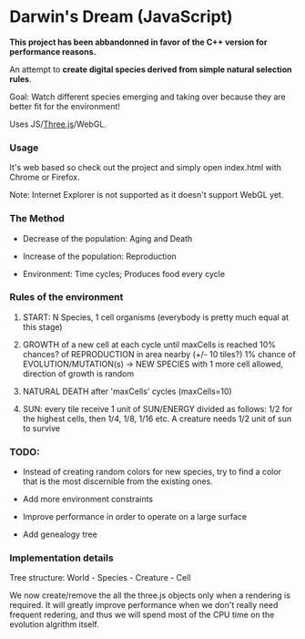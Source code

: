 Darwin's Dream (JavaScript)
==============

<b>This project has been abbandonned in favor of the C++ version for performance reasons.</b>


An attempt to **create digital species derived from simple natural selection rules**.

Goal: Watch different species emerging and taking over because they are better fit for the environment!

Uses JS/[Three.js](http://threejs.org/)/WebGL.

### Usage

  It's web based so check out the project and simply open index.html with Chrome or Firefox.

  Note: Internet Explorer is not supported as it doesn't support WebGL yet.

### The Method

* Decrease of the population: Aging and Death

* Increase of the population: Reproduction

* Environment: Time cycles; Produces food every cycle

### Rules of the environment

1) START: N Species, 1 cell organisms (everybody is pretty much equal at this stage)

2) GROWTH of a new cell at each cycle until maxCells is reached
   10% chances? of REPRODUCTION in area nearby (+/- 10 tiles?)
   1% chance of EVOLUTION/MUTATION(s) -> NEW SPECIES with 1 more cell allowed, direction of growth is random
   
3) NATURAL DEATH after 'maxCells' cycles (maxCells=10) 

4) SUN: every tile receive 1 unit of SUN/ENERGY divided as follows:
1/2 for the highest cells, then 1/4, 1/8, 1/16 etc.
A creature needs 1/2 unit of sun to survive


### TODO:

* Instead of creating random colors for new species, try to find a color that is the most discernible from the existing ones.

* Add more environment constraints

* Improve performance in order to operate on a large surface 

* Add genealogy tree

### Implementation details

Tree structure: World - Species - Creature - Cell

We now create/remove the all the three.js objects only when a rendering is required.
It will greatly improve performance when we don't really need frequent redering,
and thus we will spend most of the CPU time on the evolution algrithm itself.

